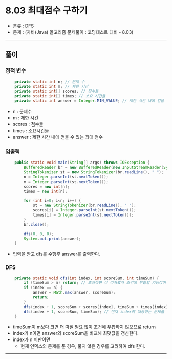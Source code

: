 # 8.03 최대점수 구하기
- 분류 : DFS
- 문제 : (자바(Java) 알고리즘 문제풀이 : 코딩테스트 대비 - 8.03)

---

## 풀이

### 정적 변수
```java
    private static int n; // 문제 수
    private static int m; // 제한 시간
    private static int[] scores; // 점수들
    private static int[] times; // 소요 시간들
    private static int answer = Integer.MIN_VALUE; // 제한 시간 내에 얻을 수 있는 최대 점수
```
- n : 문제수
- m : 제한 시간
- scores : 점수들
- times : 소요시간들
- answer : 제한 시간 내에 얻을 수 있는 최대 점수

### 입출력
```java
    public static void main(String[] args) throws IOException {
        BufferedReader br = new BufferedReader(new InputStreamReader(System.in));
        StringTokenizer st = new StringTokenizer(br.readLine(), " ");
        n = Integer.parseInt(st.nextToken());
        m = Integer.parseInt(st.nextToken());
        scores = new int[n];
        times = new int[n];

        for (int i=0; i<n; i++) {
            st = new StringTokenizer(br.readLine(), " ");
            scores[i] = Integer.parseInt(st.nextToken());
            times[i] = Integer.parseInt(st.nextToken());
        }
        br.close();

        dfs(0, 0, 0);
        System.out.print(answer);
    }
```
- 입력을 받고 dfs를 수행후 answer를 출력한다.

### DFS
```java
    private static void dfs(int index, int scoreSum, int timeSum) {
        if (timeSum > m) return; // 초과하면 더 따져봤자 조건에 부합할 가능성이 없다.
        if (index == n) {
            answer = Math.max(answer, scoreSum);
            return;
        }
        dfs(index + 1, scoreSum + scores[index], timeSum + times[index]); // 현재 index에 대응하는 문제를 풀 경우
        dfs(index + 1, scoreSum, timeSum); // 현재 index에 대응하는 문제를 풀지 않을 경우
    }
```
- timeSum이 m보다 크면 더 따질 필요 없이 조건에 부합하지 않으므로 return
- index가 n이면 answer와 scoreSum을 비교해 최댓값을 갱신한다.
- index가 n 미만이면
  - 현재 인덱스의 문제를 푼 경우, 풀지 않은 경우를 고려하여 dfs 한다.

---
